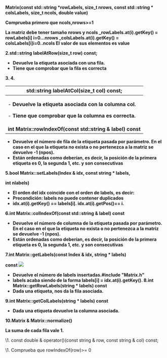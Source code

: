 ﻿**Matrix(const std::string \*rowLabels, size\_t nrows, const std::string \* colsLabels, size\_t ncols, double value)**

**Comprueba primero que ncols,nrows>=1**

**La matriz debe tener tamaño nrows y ncols \_rowLabels.at(i).getKey() = rowLabels[i] i=0...nrows \_colsLabels.at(i).getKey() = colsLabels[i]i=0..ncols El valor de sus elementos es value**

**2.std::string labelAtRow(size\_t row) const;**

- **Devuelve la etiqueta asociada con una fila.**
- **Tiene que comprobar que la fila es correcta**

**3. 4.**

|**std::string labelAtCol(size\_t col) const;**|
| - |
|<p>- **Devuelve la etiqueta asociada con la columna col.**</p><p>- **Tiene que comprobar que la columna es correcta.**</p>|
|**int Matrix::rowIndexOf(const std::string & label) const**|
- **Devuelve el número de fila de la etiqueta pasada por parámetro. En el caso en el que la etiqueta no exista o no pertenezca a la matriz se devuelve -1 (npos).**
- **Están ordenadas como deberían, es decir, la posición de la primera etiqueta es 0, la segunda 1, etc. y son consecutivas**

**5.bool Matrix::setLabels(Index & idx, const string \* labels,** 

**int nlabels)**

- **El orden del idx coincide con el orden de labels, es decir:**
- **Precondición: labels no puede contener duplicados**
- **idx.at(i).getKey() == labels[i]. idx.at(i).getPos()== i.**

**6.int Matrix::colIndexOf(const std::string & label) const**

- **Devuelve el número de columna de la etiqueta pasada por parámetro. En el caso en el que la etiqueta no exista o no pertenezca a la matriz se devuelve -1 (npos).**
- **Están ordenadas como deberían, es decir, la posición de la primera etiqueta es 0, la segunda 1, etc. y son consecutivas**

**7.int Matrix::getLabels(const Index & idx, string \* labels)** 

**const ![](Aspose.Words.876f63d8-c22f-41a1-9415-f0e0879b0b9a.001.png)**

- **Devuelve el número de labels insertadas.#include "Matrix.h"**
- **labels acaba siendo de la forma labels[i] = idx.at(i).getKey(). 8.int Matrix::getRowLabels(string \* labels) const**
- **Dada una etiqueta, nos da la fila asociada.**

**9.int Matrix::getColLabels(string \* labels) const**

- **Dada una etiqueta devuelve la columna asociada.**

**10.Matrix & Matrix::normalize()**

**La suma de cada fila vale 1.**

\1. const double & operator()(const string & row, const string & col) const;

\1. Comprueba que rowIndexOf(row)>= 0

